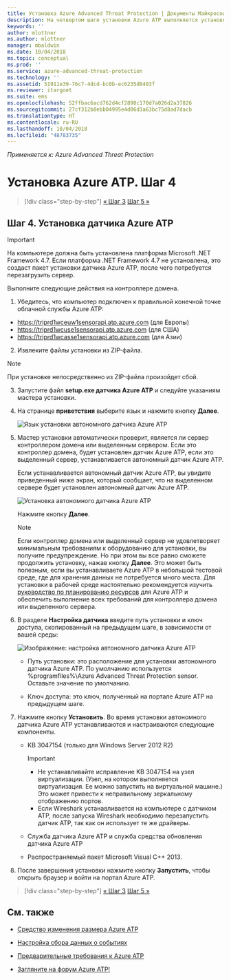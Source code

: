```yaml
---
title: Установка Azure Advanced Threat Protection | Документы Майкрософт
description: На четвертом шаге установки Azure ATP выполняется установка датчика Azure ATP.
keywords: ''
author: mlottner
ms.author: mlottner
manager: mbaldwin
ms.date: 10/04/2018
ms.topic: conceptual
ms.prod: ''
ms.service: azure-advanced-threat-protection
ms.technology: ''
ms.assetid: 51911e39-76c7-4dcd-bc0b-ec6235d0403f
ms.reviewer: itargoet
ms.suite: ems
ms.openlocfilehash: 52ffbac6acd762d4cf2898c170d7a026d2a37826
ms.sourcegitcommit: 27cf312b8ebb04995e4d06d3a63bc75d8ad7dacb
ms.translationtype: HT
ms.contentlocale: ru-RU
ms.lasthandoff: 10/04/2018
ms.locfileid: "48783735"
---
```

*Применяется к: Azure Advanced Threat Protection*



# <a name="install-azure-atp---step-4"></a>Установка Azure ATP. Шаг 4

> [!div class="step-by-step"]
> [« Шаг 3](install-atp-step3.md)
> [Шаг 5 »](install-atp-step5.md)

## <a name="step-4-install-the-azure-atp-sensor"></a>Шаг 4. Установка датчика Azure ATP

> [!IMPORTANT]
>На компьютере должна быть установлена платформа Microsoft .NET Framework 4.7. Если платформа .NET Framework 4.7 не установлена, это создаст пакет установки датчика Azure ATP, после чего потребуется перезагрузить сервер.

Выполните следующие действия на контроллере домена.

1. Убедитесь, что компьютер подключен к правильной конечной точке облачной службы Azure ATP:
  - https://triprd1wceuw1sensorapi.atp.azure.com (для Европы)  
  - https://triprd1wcuse1sensorapi.atp.azure.com (для США)
  - https://triprd1wcasse1sensorapi.atp.azure.com (для Азии)

2. Извлеките файлы установки из ZIP-файла. 
> [!NOTE] 
> При установке непосредственно из ZIP-файла произойдет сбой.

3.  Запустите файл **setup.exe датчика Azure ATP** и следуйте указаниям мастера установки.

4.  На странице **приветствия** выберите язык и нажмите кнопку **Далее**.

     ![Язык установки автономного датчика Azure ATP](media/sensor-install-language.png)


5.  Мастер установки автоматически проверит, является ли сервер контроллером домена или выделенным сервером. Если это контроллер домена, будет установлен датчик Azure ATP, если это выделенный сервер, устанавливается автономный датчик Azure ATP. 
    
    Если устанавливается автономный датчик Azure ATP, вы увидите приведенный ниже экран, который сообщает, что на выделенном сервере будет установлен автономный датчик Azure ATP.
    
    ![Установка автономного датчика Azure ATP](media/sensor-install-deployment-type.png)

    Нажмите кнопку **Далее**.

    > [!NOTE] 
    > Если контроллер домена или выделенный сервер не удовлетворяет минимальным требованиям к оборудованию для установки, вы получите предупреждение. Но при этом вы все равно сможете продолжить установку, нажав кнопку **Далее**. Это может быть полезным, если вы устанавливаете Azure ATP в небольшой тестовой среде, где для хранения данных не потребуется много места. Для установки в рабочей среде настоятельно рекомендуется изучить [руководство по планированию ресурсов](atp-capacity-planning.md) для Azure ATP и обеспечить выполнение всех требований для контроллера домена или выделенного сервера.

6.  В разделе **Настройка датчика** введите путь установки и ключ доступа, скопированный на предыдущем шаге, в зависимости от вашей среды:

    ![Изображение: настройка автономного датчика Azure ATP](media/sensor-install-config.png)

      - Путь установки: это расположение для установки автономного датчика Azure ATP. По умолчанию используется %programfiles%\Azure Advanced Threat Protection sensor. Оставьте значение по умолчанию.

      - Ключ доступа: это ключ, полученный на портале Azure ATP на предыдущем шаге.
    
7. Нажмите кнопку **Установить**. Во время установки автономного датчика Azure ATP устанавливаются и настраиваются следующие компоненты.

    -   KB 3047154 (только для Windows Server 2012 R2)

        > [!IMPORTANT]
        > -   Не устанавливайте исправление KB 3047154 на узел виртуализации. (Узел, на котором выполняется виртуализация. Ее можно запустить на виртуальной машине.) Это может привести к неправильному зеркальному отображению портов. 
        > -   Если Wireshark устанавливается на компьютере с датчиком ATP, после запуска Wireshark необходимо перезапустить датчик ATP, так как он использует те же драйверы.

    -   Служба датчика Azure ATP и служба средства обновления датчика Azure ATP
    -   Распространяемый пакет Microsoft Visual C++ 2013.

8.  После завершения установки нажмите кнопку **Запустить**, чтобы открыть браузер и войти на портал Azure ATP.


> [!div class="step-by-step"]
> [« Шаг 3](install-atp-step3.md)
> [Шаг 5 »](install-atp-step5.md)


## <a name="see-also"></a>См. также

- [Средство изменения размера Azure ATP](http://aka.ms/aatpsizingtool)

- [Настройка сбора данных о событиях](configure-event-collection.md)

- [Предварительные требования к Azure ATP](atp-prerequisites.md)

- [Загляните на форум Azure ATP!](https://aka.ms/azureatpcommunity)
